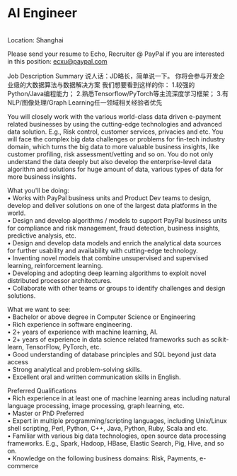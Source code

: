 AI Engineer
=
   <br />
Location: Shanghai

Please send your resume to Echo, Recruiter @ PayPal if you are interested in this position: ecxu@paypal.com

Job Description Summary
说人话：JD略长，简单说一下。
你将会参与开发企业级的大数据算法与数据解决方案
我们想要看到这样的你：
1.较强的Python/Java编程能力；
2.熟悉Tensorflow/PyTorch等主流深度学习框架；
3.有NLP/图像处理/Graph Learning任一领域相关经验者优先

You will closely work with the various world-class data driven e-payment related businesses by using the cutting-edge technologies and advanced data solution. E.g., Risk control, customer services, privacies and etc.  You will face the complex big data challenges or problems for fin-tech industry domain, which turns the big data to more valuable business insights, like customer profiling, risk assessment/vetting and so on. You do not only understand the data deeply but also develop the enterprise-level data algorithm and solutions for huge amount of data, various types of data for more business insights.

What you'll be doing:
    <br />
• Works with PayPal business units and Product Dev teams to design, develop and deliver solutions on one of the largest data platforms in the world.
    <br />
• Design and develop algorithms / models to support PayPal business units for compliance and risk management, fraud detection, business insights, predictive analysis, etc.
    <br />
• Design and develop data models and enrich the analytical data sources for further usability and availability with cutting-edge technology.
    <br />
• Inventing novel models that combine unsupervised and supervised learning, reinforcement learning.
    <br />
• Developing and adopting deep learning algorithms to exploit novel distributed processor architectures.
    <br />
• Collaborate with other teams or groups to identify challenges and design solutions.

   
 What we want to see:
    <br />
• Bachelor or above degree in Computer Science or Engineering
    <br />
• Rich experience in software engineering.
    <br />
• 2+ years of experience with machine learning, AI.
    <br />
• 2+ years of experience in data science related frameworks such as scikit-learn, TensorFlow, PyTorch, etc.
    <br />
• Good understanding of database principles and SQL beyond just data access
    <br />
• Strong analytical and problem-solving skills.
    <br />
• Excellent oral and written communication skills in English.
    <br />

Preferred Qualifications
    <br />
• Rich experience in at least one of machine learning areas including natural language processing, image processing, graph learning, etc.
    <br />
• Master or PhD Preferred 
    <br />
• Expert in multiple programming/scripting languages, including Unix/Linux shell scripting, Perl, Python, C++, Java, Python, Ruby, Scala and etc.
    <br />
• Familiar with various big data technologies, open source data processing frameworks. E.g., Spark, Hadoop, HBase, Elastic Search, Pig, Hive, and so on.
    <br />
• Knowledge on the following business domains: Risk, Payments, e-commerce
